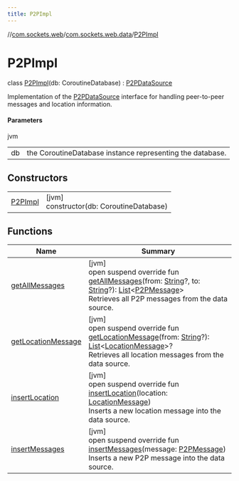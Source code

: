 ```yaml
---
title: P2PImpl
---
```

//[com.sockets.web](../../../index.html)/[com.sockets.web.data](../index.html)/[P2PImpl](index.html)



# P2PImpl

class [P2PImpl](index.html)(db: CoroutineDatabase) : [P2PDataSource](../-p2-p-data-source/index.html)

Implementation of the [P2PDataSource](../-p2-p-data-source/index.html) interface for handling peer-to-peer messages and location information.



#### Parameters


jvm

| | |
|---|---|
| db | the CoroutineDatabase instance representing the database. |



## Constructors


| | |
|---|---|
| [P2PImpl](-p2-p-impl.html) | [jvm]<br>constructor(db: CoroutineDatabase) |


## Functions


| Name | Summary |
|---|---|
| [getAllMessages](get-all-messages.html) | [jvm]<br>open suspend override fun [getAllMessages](get-all-messages.html)(from: [String](https://kotlinlang.org/api/latest/jvm/stdlib/kotlin/-string/index.html)?, to: [String](https://kotlinlang.org/api/latest/jvm/stdlib/kotlin/-string/index.html)?): [List](https://kotlinlang.org/api/latest/jvm/stdlib/kotlin.collections/-list/index.html)&lt;[P2PMessage](../-p2-p-message/index.html)&gt;<br>Retrieves all P2P messages from the data source. |
| [getLocationMessage](get-location-message.html) | [jvm]<br>open suspend override fun [getLocationMessage](get-location-message.html)(from: [String](https://kotlinlang.org/api/latest/jvm/stdlib/kotlin/-string/index.html)?): [List](https://kotlinlang.org/api/latest/jvm/stdlib/kotlin.collections/-list/index.html)&lt;[LocationMessage](../-location-message/index.html)&gt;?<br>Retrieves all location messages from the data source. |
| [insertLocation](insert-location.html) | [jvm]<br>open suspend override fun [insertLocation](insert-location.html)(location: [LocationMessage](../-location-message/index.html))<br>Inserts a new location message into the data source. |
| [insertMessages](insert-messages.html) | [jvm]<br>open suspend override fun [insertMessages](insert-messages.html)(message: [P2PMessage](../-p2-p-message/index.html))<br>Inserts a new P2P message into the data source. |

